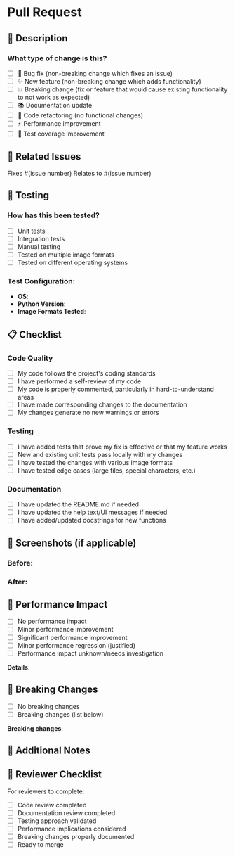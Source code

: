# Pull Request

## 📝 Description

<!-- Provide a brief description of the changes in this PR -->

### What type of change is this?
- [ ] 🐛 Bug fix (non-breaking change which fixes an issue)
- [ ] ✨ New feature (non-breaking change which adds functionality)
- [ ] 💥 Breaking change (fix or feature that would cause existing functionality to not work as expected)
- [ ] 📚 Documentation update
- [ ] 🔧 Code refactoring (no functional changes)
- [ ] ⚡ Performance improvement
- [ ] 🧪 Test coverage improvement

## 🔗 Related Issues

<!-- Link any related issues here -->
Fixes #(issue number)
Relates to #(issue number)

## 🧪 Testing

### How has this been tested?
- [ ] Unit tests
- [ ] Integration tests
- [ ] Manual testing
- [ ] Tested on multiple image formats
- [ ] Tested on different operating systems

### Test Configuration:
- **OS**: <!-- e.g., Windows 11, macOS Ventura, Ubuntu 22.04 -->
- **Python Version**: <!-- e.g., 3.9.7 -->
- **Image Formats Tested**: <!-- e.g., JPEG, PNG, WebP -->

## 📋 Checklist

### Code Quality
- [ ] My code follows the project's coding standards
- [ ] I have performed a self-review of my code
- [ ] My code is properly commented, particularly in hard-to-understand areas
- [ ] I have made corresponding changes to the documentation
- [ ] My changes generate no new warnings or errors

### Testing
- [ ] I have added tests that prove my fix is effective or that my feature works
- [ ] New and existing unit tests pass locally with my changes
- [ ] I have tested the changes with various image formats
- [ ] I have tested edge cases (large files, special characters, etc.)

### Documentation
- [ ] I have updated the README.md if needed
- [ ] I have updated the help text/UI messages if needed
- [ ] I have added/updated docstrings for new functions

## 📸 Screenshots (if applicable)

<!-- Add screenshots showing the changes, especially for UI modifications -->

### Before:
<!-- Screenshot or terminal output before changes -->

### After:
<!-- Screenshot or terminal output after changes -->

## 🎯 Performance Impact

<!-- Describe any performance implications -->
- [ ] No performance impact
- [ ] Minor performance improvement
- [ ] Significant performance improvement
- [ ] Minor performance regression (justified)
- [ ] Performance impact unknown/needs investigation

**Details**: <!-- Explain performance changes if any -->

## 🔄 Breaking Changes

<!-- List any breaking changes and migration steps -->
- [ ] No breaking changes
- [ ] Breaking changes (list below)

**Breaking changes**:
<!-- Describe breaking changes and how to migrate -->

## 🧐 Additional Notes

<!-- Add any additional notes, concerns, or discussion points -->

## 📝 Reviewer Checklist

For reviewers to complete:

- [ ] Code review completed
- [ ] Documentation review completed
- [ ] Testing approach validated
- [ ] Performance implications considered
- [ ] Breaking changes properly documented
- [ ] Ready to merge